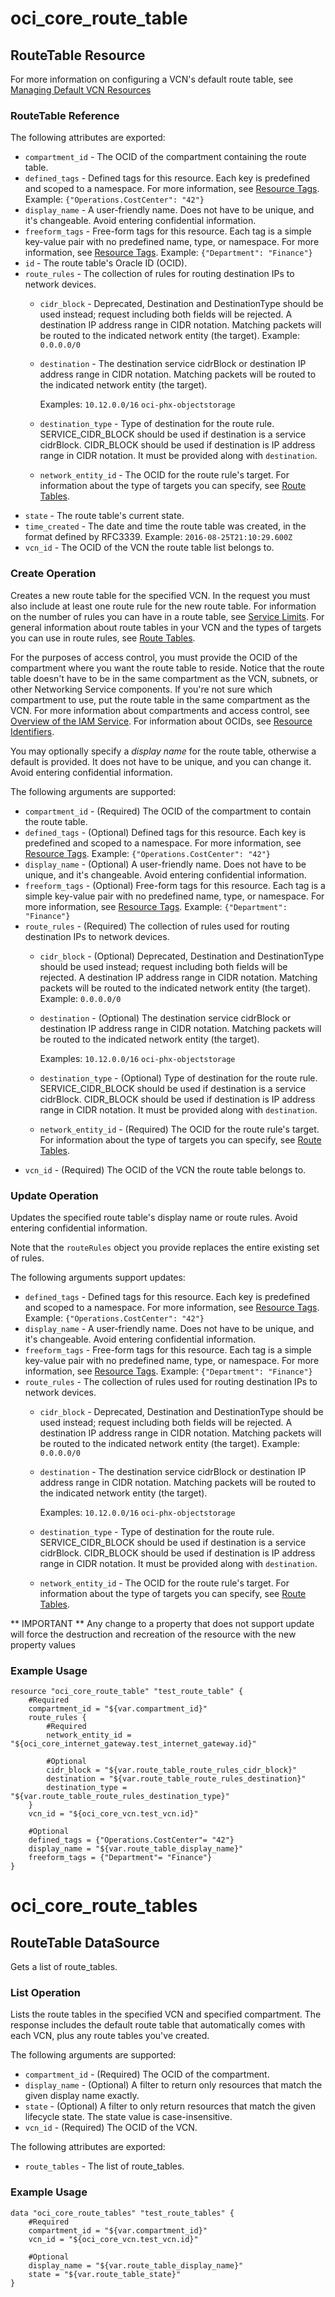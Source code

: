 # oci_core_route_table

## RouteTable Resource

For more information on configuring a VCN's default route table, see [Managing Default VCN Resources](https://github.com/oracle/terraform-provider-oci/blob/master/docs/Managing%20Default%20Resources.md)

### RouteTable Reference

The following attributes are exported:

* `compartment_id` - The OCID of the compartment containing the route table.
* `defined_tags` - Defined tags for this resource. Each key is predefined and scoped to a namespace. For more information, see [Resource Tags](https://docs.us-phoenix-1.oraclecloud.com/Content/General/Concepts/resourcetags.htm).  Example: `{"Operations.CostCenter": "42"}` 
* `display_name` - A user-friendly name. Does not have to be unique, and it's changeable. Avoid entering confidential information. 
* `freeform_tags` - Free-form tags for this resource. Each tag is a simple key-value pair with no predefined name, type, or namespace. For more information, see [Resource Tags](https://docs.us-phoenix-1.oraclecloud.com/Content/General/Concepts/resourcetags.htm).  Example: `{"Department": "Finance"}` 
* `id` - The route table's Oracle ID (OCID).
* `route_rules` - The collection of rules for routing destination IPs to network devices.
	* `cidr_block` - Deprecated, Destination and DestinationType should be used instead; request including both fields will be rejected. A destination IP address range in CIDR notation. Matching packets will be routed to the indicated network entity (the target).  Example: `0.0.0.0/0` 
	* `destination` - The destination service cidrBlock or destination IP address range in CIDR notation. Matching packets will be routed to the indicated network entity (the target).

		Examples: `10.12.0.0/16`           `oci-phx-objectstorage` 
	* `destination_type` - Type of destination for the route rule. SERVICE_CIDR_BLOCK should be used if destination is a service cidrBlock. CIDR_BLOCK should be used if destination is IP address range in CIDR notation. It must be provided along with `destination`. 
	* `network_entity_id` - The OCID for the route rule's target. For information about the type of targets you can specify, see [Route Tables](https://docs.us-phoenix-1.oraclecloud.com/Content/Network/Tasks/managingroutetables.htm). 
* `state` - The route table's current state.
* `time_created` - The date and time the route table was created, in the format defined by RFC3339.  Example: `2016-08-25T21:10:29.600Z` 
* `vcn_id` - The OCID of the VCN the route table list belongs to.



### Create Operation
Creates a new route table for the specified VCN. In the request you must also include at least one route
rule for the new route table. For information on the number of rules you can have in a route table, see
[Service Limits](https://docs.us-phoenix-1.oraclecloud.com/Content/General/Concepts/servicelimits.htm). For general information about route
tables in your VCN and the types of targets you can use in route rules,
see [Route Tables](https://docs.us-phoenix-1.oraclecloud.com/Content/Network/Tasks/managingroutetables.htm).

For the purposes of access control, you must provide the OCID of the compartment where you want the route
table to reside. Notice that the route table doesn't have to be in the same compartment as the VCN, subnets,
or other Networking Service components. If you're not sure which compartment to use, put the route
table in the same compartment as the VCN. For more information about compartments and access control, see
[Overview of the IAM Service](https://docs.us-phoenix-1.oraclecloud.com/Content/Identity/Concepts/overview.htm). For information about OCIDs, see
[Resource Identifiers](https://docs.us-phoenix-1.oraclecloud.com/Content/General/Concepts/identifiers.htm).

You may optionally specify a *display name* for the route table, otherwise a default is provided.
It does not have to be unique, and you can change it. Avoid entering confidential information.


The following arguments are supported:

* `compartment_id` - (Required) The OCID of the compartment to contain the route table.
* `defined_tags` - (Optional) Defined tags for this resource. Each key is predefined and scoped to a namespace. For more information, see [Resource Tags](https://docs.us-phoenix-1.oraclecloud.com/Content/General/Concepts/resourcetags.htm).  Example: `{"Operations.CostCenter": "42"}` 
* `display_name` - (Optional) A user-friendly name. Does not have to be unique, and it's changeable. Avoid entering confidential information.
* `freeform_tags` - (Optional) Free-form tags for this resource. Each tag is a simple key-value pair with no predefined name, type, or namespace. For more information, see [Resource Tags](https://docs.us-phoenix-1.oraclecloud.com/Content/General/Concepts/resourcetags.htm).  Example: `{"Department": "Finance"}` 
* `route_rules` - (Required) The collection of rules used for routing destination IPs to network devices.
	* `cidr_block` - (Optional) Deprecated, Destination and DestinationType should be used instead; request including both fields will be rejected. A destination IP address range in CIDR notation. Matching packets will be routed to the indicated network entity (the target).  Example: `0.0.0.0/0` 
	* `destination` - (Optional) The destination service cidrBlock or destination IP address range in CIDR notation. Matching packets will be routed to the indicated network entity (the target).

		Examples: `10.12.0.0/16`           `oci-phx-objectstorage` 
	* `destination_type` - (Optional) Type of destination for the route rule. SERVICE_CIDR_BLOCK should be used if destination is a service cidrBlock. CIDR_BLOCK should be used if destination is IP address range in CIDR notation. It must be provided along with `destination`. 
	* `network_entity_id` - (Required) The OCID for the route rule's target. For information about the type of targets you can specify, see [Route Tables](https://docs.us-phoenix-1.oraclecloud.com/Content/Network/Tasks/managingroutetables.htm). 
* `vcn_id` - (Required) The OCID of the VCN the route table belongs to.


### Update Operation
Updates the specified route table's display name or route rules.
Avoid entering confidential information.

Note that the `routeRules` object you provide replaces the entire existing set of rules.


The following arguments support updates:
* `defined_tags` - Defined tags for this resource. Each key is predefined and scoped to a namespace. For more information, see [Resource Tags](https://docs.us-phoenix-1.oraclecloud.com/Content/General/Concepts/resourcetags.htm).  Example: `{"Operations.CostCenter": "42"}` 
* `display_name` - A user-friendly name. Does not have to be unique, and it's changeable. Avoid entering confidential information.
* `freeform_tags` - Free-form tags for this resource. Each tag is a simple key-value pair with no predefined name, type, or namespace. For more information, see [Resource Tags](https://docs.us-phoenix-1.oraclecloud.com/Content/General/Concepts/resourcetags.htm).  Example: `{"Department": "Finance"}` 
* `route_rules` - The collection of rules used for routing destination IPs to network devices.
	* `cidr_block` - Deprecated, Destination and DestinationType should be used instead; request including both fields will be rejected. A destination IP address range in CIDR notation. Matching packets will be routed to the indicated network entity (the target).  Example: `0.0.0.0/0` 
	* `destination` - The destination service cidrBlock or destination IP address range in CIDR notation. Matching packets will be routed to the indicated network entity (the target).

		Examples: `10.12.0.0/16`           `oci-phx-objectstorage` 
	* `destination_type` - Type of destination for the route rule. SERVICE_CIDR_BLOCK should be used if destination is a service cidrBlock. CIDR_BLOCK should be used if destination is IP address range in CIDR notation. It must be provided along with `destination`. 
	* `network_entity_id` - The OCID for the route rule's target. For information about the type of targets you can specify, see [Route Tables](https://docs.us-phoenix-1.oraclecloud.com/Content/Network/Tasks/managingroutetables.htm). 


** IMPORTANT **
Any change to a property that does not support update will force the destruction and recreation of the resource with the new property values

### Example Usage

```hcl
resource "oci_core_route_table" "test_route_table" {
	#Required
	compartment_id = "${var.compartment_id}"
	route_rules {
		#Required
		network_entity_id = "${oci_core_internet_gateway.test_internet_gateway.id}"

		#Optional
		cidr_block = "${var.route_table_route_rules_cidr_block}"
		destination = "${var.route_table_route_rules_destination}"
		destination_type = "${var.route_table_route_rules_destination_type}"
	}
	vcn_id = "${oci_core_vcn.test_vcn.id}"

	#Optional
	defined_tags = {"Operations.CostCenter"= "42"}
	display_name = "${var.route_table_display_name}"
	freeform_tags = {"Department"= "Finance"}
}
```

# oci_core_route_tables

## RouteTable DataSource

Gets a list of route_tables.

### List Operation
Lists the route tables in the specified VCN and specified compartment. The response
includes the default route table that automatically comes with each VCN, plus any route tables
you've created.

The following arguments are supported:

* `compartment_id` - (Required) The OCID of the compartment.
* `display_name` - (Optional) A filter to return only resources that match the given display name exactly. 
* `state` - (Optional) A filter to only return resources that match the given lifecycle state.  The state value is case-insensitive. 
* `vcn_id` - (Required) The OCID of the VCN.


The following attributes are exported:

* `route_tables` - The list of route_tables.

### Example Usage

```hcl
data "oci_core_route_tables" "test_route_tables" {
	#Required
	compartment_id = "${var.compartment_id}"
	vcn_id = "${oci_core_vcn.test_vcn.id}"

	#Optional
	display_name = "${var.route_table_display_name}"
	state = "${var.route_table_state}"
}
```